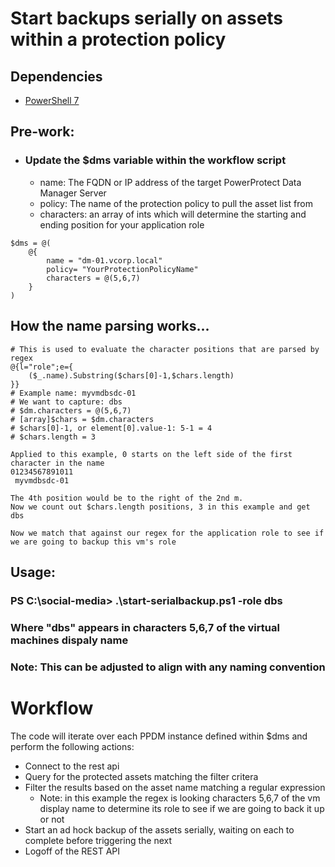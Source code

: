 # Start backups serially on assets within a protection policy
## Dependencies
- [PowerShell 7](https://github.com/powershell/powershell/releases)

## Pre-work:
- ### Update the $dms variable within the workflow script
    - name: The FQDN or IP address of the target PowerProtect Data Manager Server
    - policy: The name of the protection policy to pull the asset list from
    - characters: an array of ints which will determine the starting and ending position for your application role
```
$dms = @(
    @{
        name = "dm-01.vcorp.local"
        policy= "YourProtectionPolicyName"
        characters = @(5,6,7)
    }
)
```
## How the name parsing works...
```
# This is used to evaluate the character positions that are parsed by regex
@{l="role";e={
    ($_.name).Substring($chars[0]-1,$chars.length)
}}
# Example name: myvmdbsdc-01
# We want to capture: dbs
# $dm.characters = @(5,6,7)
# [array]$chars = $dm.characters
# $chars[0]-1, or element[0].value-1: 5-1 = 4
# $chars.length = 3

Applied to this example, 0 starts on the left side of the first character in the name
01234567891011
 myvmdbsdc-01

The 4th position would be to the right of the 2nd m.
Now we count out $chars.length positions, 3 in this example and get dbs

Now we match that against our regex for the application role to see if we are going to backup this vm's role 
```
## Usage:
### PS C:\social-media> .\start-serialbackup.ps1 -role dbs
### Where "dbs" appears in characters 5,6,7 of the virtual machines dispaly name
### Note: This can be adjusted to align with any naming convention

# Workflow
The code will iterate over each PPDM instance defined within $dms and perform the following actions:
- Connect to the rest api
- Query for the protected assets matching the filter critera
- Filter the results based on the asset name matching a regular expression
    - Note: in this example the regex is looking characters 5,6,7 of the vm display name to determine its role to see if we are going to back it up or not
- Start an ad hock backup of the assets serially, waiting on each to complete before triggering the next 
- Logoff of the REST API